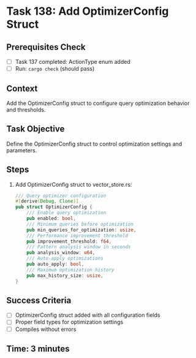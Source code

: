 # Task 138: Add OptimizerConfig Struct

## Prerequisites Check
- [ ] Task 137 completed: ActionType enum added
- [ ] Run: `cargo check` (should pass)

## Context
Add the OptimizerConfig struct to configure query optimization behavior and thresholds.

## Task Objective
Define the OptimizerConfig struct to control optimization settings and parameters.

## Steps
1. Add OptimizerConfig struct to vector_store.rs:
   ```rust
   /// Query optimizer configuration
   #[derive(Debug, Clone)]
   pub struct OptimizerConfig {
       /// Enable query optimization
       pub enabled: bool,
       /// Minimum queries before optimization
       pub min_queries_for_optimization: usize,
       /// Performance improvement threshold
       pub improvement_threshold: f64,
       /// Pattern analysis window in seconds
       pub analysis_window: u64,
       /// Auto-apply optimizations
       pub auto_apply: bool,
       /// Maximum optimization history
       pub max_history_size: usize,
   }
   ```

## Success Criteria
- [ ] OptimizerConfig struct added with all configuration fields
- [ ] Proper field types for optimization settings
- [ ] Compiles without errors

## Time: 3 minutes